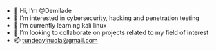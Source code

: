 - 👋 Hi, I’m @Demilade
- 👀 I’m interested in cybersecurity, hacking and penetration testing
- 🌱 I’m currently learning kali linux
- 💞️ I’m looking to collaborate on projects related to my field of interest
- 📫 tundeayinuola@gmail.com

<!---
F0rsythe/F0rsythe is a ✨ special ✨ repository because its `README.md` (this file) appears on your GitHub profile.
You can click the Preview link to take a look at your changes.
--->

